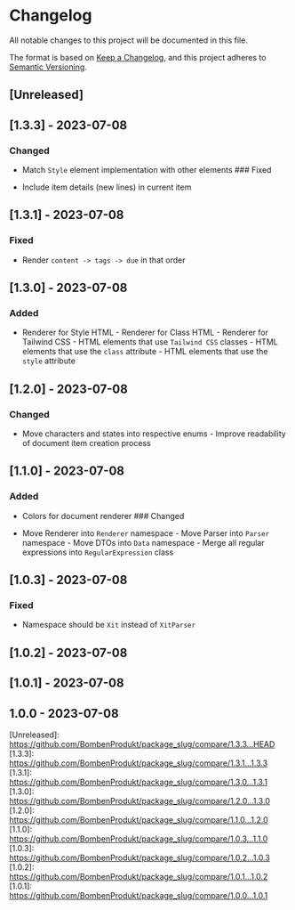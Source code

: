 # Changelog

All notable changes to this project will be documented in this file.

The format is based on [Keep a Changelog](https://keepachangelog.com/en/1.0.0/),
and this project adheres to
[Semantic Versioning](https://semver.org/spec/v2.0.0.html).

<a name="unreleased"></a>

## [Unreleased]


<a name="1.3.3"></a>

## [1.3.3] - 2023-07-08

### Changed

- Match `Style` element implementation with other elements  ### Fixed

- Include item details (new lines) in current item  
<a name="1.3.1"></a>

## [1.3.1] - 2023-07-08

### Fixed

- Render `content -> tags -> due` in that order  
<a name="1.3.0"></a>

## [1.3.0] - 2023-07-08

### Added

- Renderer for Style HTML - Renderer for Class HTML - Renderer for Tailwind CSS - HTML elements that use `Tailwind CSS` classes - HTML elements that use the `class` attribute - HTML elements that use the `style` attribute  
<a name="1.2.0"></a>

## [1.2.0] - 2023-07-08

### Changed

- Move characters and states into respective enums - Improve readability of document item creation process  
<a name="1.1.0"></a>

## [1.1.0] - 2023-07-08

### Added

- Colors for document renderer  ### Changed

- Move Renderer into `Renderer` namespace - Move Parser into `Parser` namespace - Move DTOs into `Data` namespace - Merge all regular expressions into `RegularExpression` class  
<a name="1.0.3"></a>

## [1.0.3] - 2023-07-08

### Fixed

- Namespace should be `Xit` instead of `XitParser`  
<a name="1.0.2"></a>

## [1.0.2] - 2023-07-08


<a name="1.0.1"></a>

## [1.0.1] - 2023-07-08


<a name="1.0.0"></a>

## 1.0.0 - 2023-07-08

 [Unreleased]: https://github.com/BombenProdukt/package_slug/compare/1.3.3...HEAD [1.3.3]: https://github.com/BombenProdukt/package_slug/compare/1.3.1...1.3.3 [1.3.1]: https://github.com/BombenProdukt/package_slug/compare/1.3.0...1.3.1 [1.3.0]: https://github.com/BombenProdukt/package_slug/compare/1.2.0...1.3.0 [1.2.0]: https://github.com/BombenProdukt/package_slug/compare/1.1.0...1.2.0 [1.1.0]: https://github.com/BombenProdukt/package_slug/compare/1.0.3...1.1.0 [1.0.3]: https://github.com/BombenProdukt/package_slug/compare/1.0.2...1.0.3 [1.0.2]: https://github.com/BombenProdukt/package_slug/compare/1.0.1...1.0.2 [1.0.1]: https://github.com/BombenProdukt/package_slug/compare/1.0.0...1.0.1 